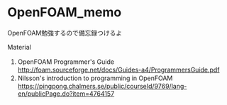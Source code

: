 # OpenFOAM_memo
OpenFOAM勉強するので備忘録つけるよ

Material
1. OpenFOAM Programmer's Guide　　
    http://foam.sourceforge.net/docs/Guides-a4/ProgrammersGuide.pdf
2. Nilsson's introduction to programming in OpenFOAM　　
    https://pingpong.chalmers.se/public/courseId/9769/lang-en/publicPage.do?item=4764157
